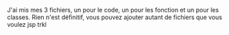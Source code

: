 J'ai mis mes 3 fichiers, un pour le code, un pour les fonction et un pour les classes. Rien n'est définitif, vous pouvez ajouter autant de fichiers que vous voulez jsp trkl
